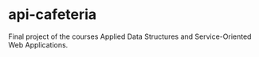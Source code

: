# api-cafeteria

Final project of the courses Applied Data Structures and Service-Oriented Web Applications.
